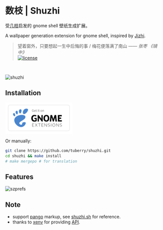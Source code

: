 # 数枝 | Shuzhi

受[几枝](https://github.com/unicar9/jizhi)启发的 gnome shell 壁纸生成扩展。

A wallpaper generation extension for gnome shell, inspired by [Jizhi](https://github.com/unicar9/jizhi).

>望着窗外，只要想起一生中后悔的事 / 梅花便落满了南山 —— *张枣 《镜中》*<br>
[![license]](/LICENSE)
<br>

![shuzhi](https://user-images.githubusercontent.com/17917040/108039729-7453cc00-7077-11eb-9d91-4beebcef9e97.png)

## Installation

[<img src="https://raw.githubusercontent.com/andyholmes/gnome-shell-extensions-badge/master/get-it-on-ego.svg?sanitize=true" alt="Get it on GNOME Extensions" height="100" align="middle">][EGO]

Or manually:

```bash
git clone https://github.com/tuberry/shuzhi.git
cd shuzhi && make install
# make mergepo # for translation
```

## Features

![szprefs](https://user-images.githubusercontent.com/17917040/108040675-8f730b80-7078-11eb-86e9-b50a3ed5f39a.png)

## Note

* support [pango](https://developer.gnome.org/pygtk/stable/pango-markup-language.html) markup, see [shuzhi.sh](/shuzhi@tuberry/shuzhi.sh) for reference.
* thanks to [xenv](https://github.com/xenv) for providing [API](https://github.com/xenv/gushici).

[license]:https://img.shields.io/badge/license-GPLv3-green.svg
[EGO]:https://extensions.gnome.org/extension/3985/shu-zhi/
